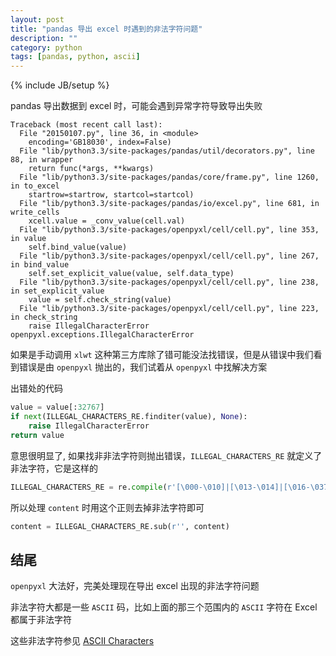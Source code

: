 ```yaml
---
layout: post
title: "pandas 导出 excel 时遇到的非法字符问题"
description: ""
category: python
tags: [pandas, python, ascii]
---
```

{% include JB/setup %}

pandas 导出数据到 excel 时，可能会遇到异常字符导致导出失败

```
Traceback (most recent call last):
  File "20150107.py", line 36, in <module>
    encoding='GB18030', index=False)
  File "lib/python3.3/site-packages/pandas/util/decorators.py", line 88, in wrapper
    return func(*args, **kwargs)
  File "lib/python3.3/site-packages/pandas/core/frame.py", line 1260, in to_excel
    startrow=startrow, startcol=startcol)
  File "lib/python3.3/site-packages/pandas/io/excel.py", line 681, in write_cells
    xcell.value = _conv_value(cell.val)
  File "lib/python3.3/site-packages/openpyxl/cell/cell.py", line 353, in value
    self.bind_value(value)
  File "lib/python3.3/site-packages/openpyxl/cell/cell.py", line 267, in bind_value
    self.set_explicit_value(value, self.data_type)
  File "lib/python3.3/site-packages/openpyxl/cell/cell.py", line 238, in set_explicit_value
    value = self.check_string(value)
  File "lib/python3.3/site-packages/openpyxl/cell/cell.py", line 223, in check_string
    raise IllegalCharacterError
openpyxl.exceptions.IllegalCharacterError
```

如果是手动调用 `xlwt` 这种第三方库除了错可能没法找错误，但是从错误中我们看到错误是由 `openpyxl` 抛出的，我们试着从 `openpyxl` 中找解决方案

出错处的代码

```python
value = value[:32767]
if next(ILLEGAL_CHARACTERS_RE.finditer(value), None):
    raise IllegalCharacterError
return value
```

意思很明显了, 如果找非非法字符则抛出错误，`ILLEGAL_CHARACTERS_RE` 就定义了非法字符，它是这样的

```python
ILLEGAL_CHARACTERS_RE = re.compile(r'[\000-\010]|[\013-\014]|[\016-\037]')
```

所以处理 `content` 时用这个正则去掉非法字符即可

```python
content = ILLEGAL_CHARACTERS_RE.sub(r'', content)
```

## 结尾

`openpyxl` 大法好，完美处理现在导出 excel 出现的非法字符问题

非法字符大都是一些 `ASCII` 码，比如上面的那三个范围内的 `ASCII` 字符在 Excel 都属于非法字符

这些非法字符参见 [ASCII Characters](http://donsnotes.com/tech/charsets/ascii.html)
